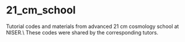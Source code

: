 # 21_cm_school
Tutorial codes and materials from advanced 21 cm cosmology school at NISER.\\
These codes were shared by the corresponding tutors.
